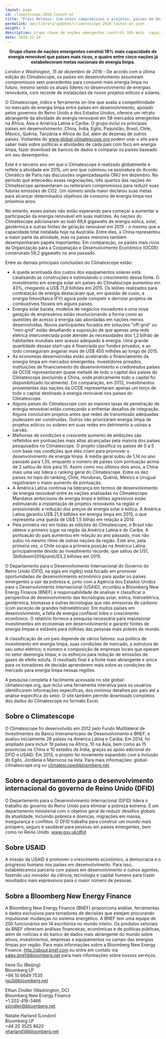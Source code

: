 ```yaml
---
layout: page
id: climatescope-2016-launch-pt
title: "Press Release: Com novos compromissos e projetos, países em desenvolvimento assumem a liderança global de energia limpa"
permalink: api/library/updates/climatescope-2016-launch-pt.json
weight: 3
description: Grupo chave de nações emergentes constrói 18% mais  capacidade de energia renovável que países mais ricos, e quatro entre cinco nações já estabeleceram metas nacionais de energia limpa
date: 2016-12-14
---
```

<p><center><strong>Grupo chave de nações emergentes constrói 18% mais  capacidade de energia renovável que países mais ricos, e quatro entre cinco nações já estabeleceram metas nacionais de energia limpa.</strong></center></p>

_London e Washington, 15 de dezembro de 2016_ – De acordo com a última edição do Climatescope, os países em desenvolvimento assumiram compromissos sem precedentes para consumir mais energia limpa no futuro, mesmo sendo os atuais líderes no desenvolvimento de energias renováveis, com recorde de instalações de novos projetos eólicos e solares.

O Climatescope, índice e ferramenta on-line que avalia a competitividade no mercado de energia limpa entre países em desenvolvimento, apoiado pelos governos do Reino Unido e dos Estados Unidos, oferece um retrato abrangente da atividade de energia renovável em 58 mercados emergentes na África, Ásia e América Latina e Caribe. O grupo inclui os principais países em desenvolvimento: China, Índia, Egito, Paquistão, Brasil, Chile, México, Quênia, Tanzânia e África do Sul, além de dezenas de outros países. Visitantes do www.global-climatescope.org podem usar o site para saber mais sobre políticas e atividades de cada país com foco em energia limpa, fazer download de bancos de dados  e comparar os países baseado em seu desempenho.

Este é o terceiro ano em que o Climatescope é realizado globalmente e reflete a atividade em 2015, um ano que culminou na assinatura do Acordo Climático de Paris nas discussões organizadaspela ONU em dezembro. No período que antecedeu essas negociações, três quartos das nações do Climatescope apresentaram ou reiteraram compromissos para reduzir suas futuras emissões de CO2. Um número ainda maior declarou suas metas para alcançar determinados objetivos de consumo de energia limpa nos próximos anos.

No entanto, esses países não estão esperando para começar a aumentar a participação da energia renovável em suas matrizes. As nações do Climatescope  adicionaram ao todo 69,8 gigawatts de energia eólica, solar, geotérmica e outras fontes de geração renovável em 2015 - o mesmo que a capacidade total instalada hoje na Austrália. Entre eles, a China representou a maior parte da atividade, mas os países menores também desempenharam papéis importantes. Em comparação, os países mais ricos da Organização para a Cooperação e Desenvolvimento Econômico (OCDE) construíram 59,2 gigawatts no ano passado.

Entre as demais principais conclusões do Climatescope estão:

- A queda acentuada dos custos dos equipamentos solares está catalisando as construções e estimulando o crescimento dessa fonte. O investimento em energia solar em países do Climatescope aumentou em 43%, chegando a US$ 71,8 bilhões em 2015. Os leilões realizados para contratação de energia destacaram que, em questão de custo, a energia fotovoltaica (FV) agora pode competir e derrotar projetos de combustíveis fósseis em alguns países.
- Energia solar barata, modelos de negócios inovadores e uma nova geração de empresários estão revolucionando a forma como as questões de acesso à energia são abordadas em nações menos desenvolvidas. Novos participantes focados em soluções "off-grid" ou "mini-grid" estão desafiando a suposição de que apenas uma rede elétrica interconectada pode atender às necessidades dos 1,2 bilhão de habitantes mundiais sem acesso adequado à energia. Uma grande quantidade dessas start-ups é financiada por fundos privados, e ao todo conseguiram angariar mais de US$ 450 milhões ao longo de 2015.
- As economias desenvolvidas estão acelerando o financiamento da energia limpa em mercados emergentes. Investidores privados, instituições de financiamento do desenvolvimento e credoresdos países da OCDE representaram quase metade de todo o capital dos países do Climatescope (excluindo a China, onde praticamente todo o capital foi disponibilizado localmente). Em comparação, em 2012, investimentos provenientes das nações da OCDE representaram apenas um terço de todo o capital destinado à energia renovável nos países do Climatescope.
- Alguns países do Climatescope com as maiores taxas de penetração de energia renovável estão começando a enfrentar desafios de integração. Alguns concluíram projetos antes que redes de transmissão adequadas pudessem ser construídas. Outros não priorizaram energia limpa de projetos eólicos ou solares em suas redes em detrimento a usinas a carvão.
- Melhorias de condições e  crescente aumento de ambições  são refletidos em pontuações mais altas alcançadas pela maioria dos países pesquisados no  Climatescope. O projeto classifica os países de 0 a 5 com base nas condições que eles criam para promover o desenvolvimento de energia limpa. A média geral subiu de 1,14 no ano passado para 1,35, enquanto o número de países com pontuação acima de 2 saltou de dois para 10. Assim como nos últimos dois anos, a China mais uma vez lidera o ranking geral do Climatescope. Entre os dez países no topo do ranking, Chile, Honduras, Quênia, México e Uruguai registraram o maior aumento de pontuação.
- A América Latina continua na liderança em termos de desenvolvimento de energia renovável entre as nações analisadas no Climatescope. Mandatos ambiciosos de energia limpa e leilões agressivos estão estimulando a implantação de projetos renováveis na região e pressionando a redução dos preços de energia solar e eólica. A América Latina garantiu US$ 21,9 bilhões em energia limpa em 2015, o que representa uma queda de US$ 1,5 bilhão em relação a 2014.
- Pela primeira vez em todas as edições do Climatescope, o Brasil não obteve o primeiro lugar na região da América Latina e do Caribe. A pontuação do país aumentou em relação ao ano passado, mas não subiu no mesmo ritmo de outras nações da região. Este ano, pela primeira vez, o Chile ocupa a primeira posição na América Latina, principalmente devido ao investimento recorde, que saltou de US$1,3 bilhão em 2014 para US$3,2 bilhões em 2015.

O Departamento para o Desenvolvimento Internacional do Governo do Reino Unido (DFID, na sigla em inglês) está focado em promover oportunidades de desenvolvimento econômico para ajudar os países emergentes a sair da pobreza e, junto com a Agência dos Estados Unidos para o Desenvolvimento Internacional (USAID), incumbiu  a Bloomberg New Energy Finance (BNEF) a responsabilidade de analisar e classificar a perspectiva de desenvolvimento das tecnologias solar, eólica, hidroelétrica, geotérmica,  biomassa e outras tecnologias que não emissoras de carbono (com exceção de grandes hidroelétricas). Em muitos países em desenvolvimento, a falta de energia confiável inibe o crescimento econômico. O relatório fornece a pesquisa necessária para impulsionar investimentos em economias em desenvolvimento e garantir fontes de energia limpas e estáveis para milhões das pessoas mais pobres do mundo.

A classificação de um país depende de vários fatores: sua política de investimento em energia limpa, suas condições de mercado, a estrutura de seu setor elétrico; o número e composição de empresas locais que operam no setor deenergia limpa; e os esforços para redução de emissões de gases de efeito estufa. O resultado final é a fonte mais abrangente e única para os tomadores de decisão aprenderem mais sobre as condições de mercado para energia limpa nessas regiões.

A pesquisa completa é facilmente acessada no site global-climatescope.org, que inclui uma ferramenta interativa para os usuários identificarem informações específicas, dos mínimos detalhes por país até a análise específica do setor. O site também permite downloads completos dos dados do Climatescope no formato Excel.

## Sobre o Climatescope
O Climatescope foi desenvolvido em 2012 pelo Fundo Multilateral de Investimentos do Banco Interamericano de Desenvolvimento e BNEF, e avaliou inicialmente 26 países na América Latina e Caribe. Em 2014, foi ampliado para incluir 19 países na África, 10 na Ásia, bem como as 15 províncias na China e 10 estados da Índia, graças ao apoio adicional do DFID e USAID. Em 2015, o projeto foi novamente expandido com a inclusão do Egito, Jordânia e Marrocos na lista. Para mais informações: global-climatescope.org ou climatescope@bloomberg.net. 

## Sobre o departamento para o desenvolvimento internacional do governo de Reino Unido (DFID)
O Departamento para o Desenvolvimento Internacional (DFID) lidera o trabalho do governo do Reino Unido para eliminar a pobreza extrema. É um departamento ministerial com o objetivo geral de reduzir desafios globais da atualidade, incluindo pobreza e doenças, migrações em massa, insegurança e conflitos. O DFID trabalha para construir um mundo mais próspero, seguro e saudável para pessoas em países emergentes, bem como no Reino Unido. www.gov.uk/dfid

## Sobre USAID
A missão da USAID é promover o crescimento econômico, a democracia e o progresso humano nos países em desenvolvimento. Para isso, estabelecemos parceria com países em desenvolvimento e outros agentes, fazendo uso inovador da ciência, tecnologia e capital humano para trazer resultados mais expressivos para o maior número de pessoas.

## Sobre a Bloomberg New Energy Finance
A Bloomberg New Energy Finance (BNEF) proporciona análise, ferramentas e dados exclusivos para tomadores de decisões que estejam procurando impulsionar mudanças no sistema energético. A BNEF tem uma equipe de 200 funcionários em 14 escritórios no mundo inteiro. Os produtos setoriais da BNEF oferecem análises financeiras, econômicas e de políticas públicas, além de notícias e do banco de dados mais abrangente do mundo sobre ativos, investimentos, empresas e equipamentos no campo das energias limpas por região. Para mais informações sobre a Bloomberg New Energy Finance: http://about.bnef.com ou entre em contato via sales.bnef@bloomberg.net para mais informações sobre nossos serviços.

Irene Gu (Beijing)  
Bloomberg LP  
+86 10 6649 7535  
igu3@bloomberg.net
 
Ethan Zindler (Washington, DC)  
Bloomberg New Energy Finance   
+1 202-416-3466  
ezindler@bloomberg.net 
 
Natalie Harland (London)  
Bloomberg LP  
+44 20 3525 8820  
nharland1@bloomberg.net